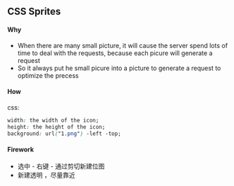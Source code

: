 ## CSS Sprites
#### Why
- When there are many small picture, it will cause the server spend lots of time to deal with the requests, because each picure will generate a request
- So it always put he small picure into a picture to generate a request to optimize the precess

#### How
css:  
```css
width: the width of the icon;
height: the height of the icon;
background: url("1.png") -left -top;
```

#### Firework
- 选中 - 右键 -  通过剪切新建位图
- 新建透明 ，尽量靠近